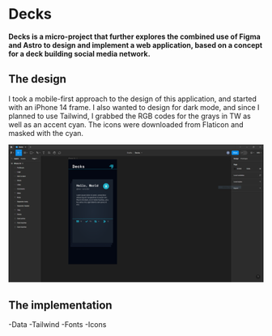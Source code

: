 # Decks

**Decks is a micro-project that further explores the combined use of Figma and Astro to design and implement a web application, based on a concept for a deck building social media network.**

## The design

I took a mobile-first approach to the design of this application, and started with an iPhone 14 frame. I also wanted to design for dark mode, and since I planned to use Tailwind, I grabbed the RGB codes for the grays in TW as well as an accent cyan. The icons were downloaded from Flaticon and masked with the cyan.

![Figma design](https://raw.githubusercontent.com/blair3003/decks/master/public/decks-figma.PNG)

## The implementation

-Data
-Tailwind
-Fonts
-Icons